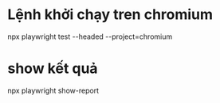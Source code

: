 # Lệnh khởi chạy tren chromium
npx playwright test --headed --project=chromium
# show kết quả
npx playwright show-report

